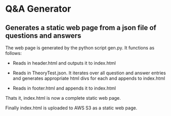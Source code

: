 # Q&A Generator

## Generates a static web page from a json file of questions and answers

The web page is generated by the python script gen.py. It functions as follows:

- Reads in header.html and outputs it to index.html

- Reads in TheoryTest.json. It iterates over all question and answer entries and generates appropriate html divs for each and appends to index.html

- Reads in footer.html and appends it to index.html

Thats it, index.html is now a complete static web page.

Finally index.html is uploaded to AWS S3 as a static web page.